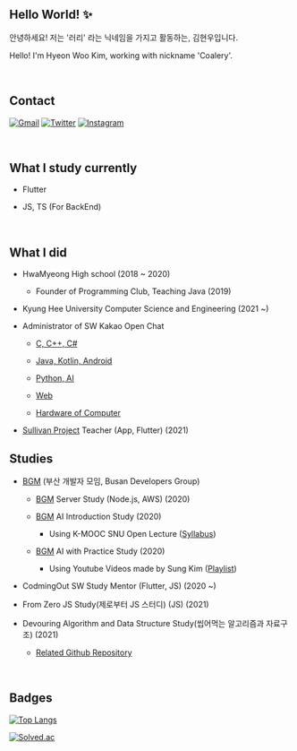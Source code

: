 ## Hello World! ✨

안녕하세요! 저는 '러리' 라는 닉네임을 가지고 활동하는, 김현우입니다.

Hello! I'm Hyeon Woo Kim, working with nickname 'Coalery'.

<br>

## Contact

[![Gmail](https://img.shields.io/badge/Gmail-D14836?style=for-the-badge&logo=gmail&logoColor=white)](mailto:doralife12@gmail.com)
[![Twitter](https://img.shields.io/badge/Twitter-1DA1F2?style=for-the-badge&logo=twitter&logoColor=white)](https://twitter.com/_Coalery)
[![Instagram](https://img.shields.io/badge/Instagram-E4405F?style=for-the-badge&logo=instagram&logoColor=white)](https://www.instagram.com/__Coalery/)

<br>

## What I study currently

- Flutter

- JS, TS (For BackEnd)

<br>

## What I did

- HwaMyeong High school (2018 ~ 2020)

  - Founder of Programming Club, Teaching Java (2019)

- Kyung Hee University Computer Science and Engineering (2021 ~)

- Administrator of SW Kakao Open Chat

  - [C, C++, C#](https://open.kakao.com/o/ghFjlzr)
  
  - [Java, Kotlin, Android](https://open.kakao.com/o/goAvtbOb)
  
  - [Python, AI](https://open.kakao.com/o/gWvnqvF)

  - [Web](https://open.kakao.com/o/gm2yL8kb)
  
  - [Hardware of Computer](https://open.kakao.com/o/gEI0jymb)

- [Sullivan Project](https://sullivanproject.io/) Teacher (App, Flutter) (2021)

## Studies

- [BGM](https://github.com/BusanDevelopers) (부산 개발자 모임, Busan Developers Group)

  - [BGM](https://github.com/BusanDevelopers) Server Study (Node.js, AWS) (2020)

  - [BGM](https://github.com/BusanDevelopers) AI Introduction Study (2020)
  
    - Using K-MOOC SNU Open Lecture ([Syllabus](http://www.kmooc.kr/courses/course-v1:SNUk+SNU048_011k+2020_T2/ff08711ee4d84c348aa0423ac5024a4c/))
 
  - [BGM](https://github.com/BusanDevelopers) AI with Practice Study (2020)

    - Using Youtube Videos made by Sung Kim ([Playlist](https://www.youtube.com/playlist?list=PLlMkM4tgfjnLSOjrEJN31gZATbcj_MpUm))

- CodmingOut SW Study Mentor (Flutter, JS) (2020 ~)

- From Zero JS Study(제로부터 JS 스터디) (JS) (2021)

- Devouring Algorithm and Data Structure Study(씹어먹는 알고리즘과 자료구조) (2021)

  - [Related Github Repository](https://github.com/devouring-algorithm-ds/algorithm-study-s1)

<br>

## Badges

[![Top Langs](https://github-readme-stats.vercel.app/api/top-langs/?username=Coalery&layout=compact&langs_count=10)](https://github.com/Coalery)

[![Solved.ac](http://mazassumnida.wtf/api/generate_badge?boj=doralife12)](https://solved.ac/doralife12)
